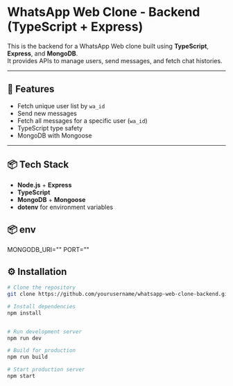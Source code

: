 # WhatsApp Web Clone - Backend (TypeScript + Express)

This is the backend for a WhatsApp Web clone built using **TypeScript**, **Express**, and **MongoDB**.  
It provides APIs to manage users, send messages, and fetch chat histories.

---

## 🚀 Features
- Fetch unique user list by `wa_id`
- Send new messages
- Fetch all messages for a specific user (`wa_id`)
- TypeScript type safety
- MongoDB with Mongoose

---

## 📦 Tech Stack
- **Node.js** + **Express**
- **TypeScript**
- **MongoDB** + **Mongoose**
- **dotenv** for environment variables

## 📦 env 

MONGODB_URI=""
PORT=""   

## ⚙️ Installation

```bash
# Clone the repository
git clone https://github.com/yourusername/whatsapp-web-clone-backend.git

# Install dependencies
npm install


# Run development server
npm run dev

# Build for production
npm run build

# Start production server
npm start
